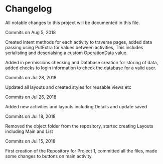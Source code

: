 # Changelog
All notable changes to this project will be documented in this file.

Commits on Aug 5, 2018

Created intent methods for each activity to traverse pages, added data passing using PutExtra for values between activities, This includes serialisiing and deserialsing a custom OperationData value.

Added in permissions checking and Database creation for storing of data, added checks to login information to check the database for a valid user.
 
 
Commits on Jul 28, 2018

Updated all layouts and created styles for reusable views etc


Commits on Jul 26, 2018

Added new activities and layouts including Details and update saved


Commits on Jul 18, 2018

Removed the object folder from the repository, startec creating Layouts including Main and List


Commits on Jul 15, 2018

First creation of the Repository for Project 1, committed all the files, made some changes to buttons on main activity.





